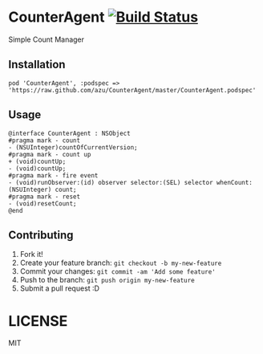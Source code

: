 # CounterAgent [![Build Status](https://travis-ci.org/azu/CounterAgent.png?branch=master)](https://travis-ci.org/azu/CounterAgent)

Simple Count Manager

## Installation

	pod 'CounterAgent', :podspec => 'https://raw.github.com/azu/CounterAgent/master/CounterAgent.podspec'

## Usage

``` objc
@interface CounterAgent : NSObject
#pragma mark - count
- (NSUInteger)countOfCurrentVersion;
#pragma mark - count up
+ (void)countUp;
- (void)countUp;
#pragma mark - fire event
- (void)runObserver:(id) observer selector:(SEL) selector whenCount:(NSUInteger) count;
#pragma mark - reset
- (void)resetCount;
@end
```

## Contributing

1. Fork it!
2. Create your feature branch: `git checkout -b my-new-feature`
3. Commit your changes: `git commit -am 'Add some feature'`
4. Push to the branch: `git push origin my-new-feature`
5. Submit a pull request :D

# LICENSE

MIT

